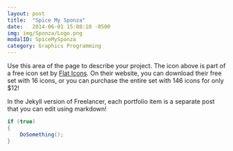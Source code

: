 ```yaml
---
layout: post
title:  "Spice My Sponza"
date:   2014-06-01 15:08:10 -0500
img: img/Sponza/Logo.png
modalID: SpiceMySponza
category: Graphics Programming
---
```

Use this area of the page to describe your project. The icon above is part of a free icon set by [Flat Icons][flat-icons-link]. On their website, you can download their free set with 16 icons, or you can purchase the entire set with 146 icons for only $12!

In the Jekyll version of Freelancer, each portfolio item is a separate post that you can edit using markdown!

```csharp
if (true)
{
    DoSomething();
}
```

[flat-icons-link]: https://sellfy.com/p/8Q9P/jV3VZ/